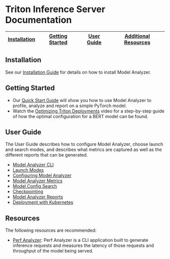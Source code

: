<!--
# Copyright 2018-2022, NVIDIA CORPORATION & AFFILIATES. All rights reserved.
#
# Redistribution and use in source and binary forms, with or without
# modification, are permitted provided that the following conditions
# are met:
#  * Redistributions of source code must retain the above copyright
#    notice, this list of conditions and the following disclaimer.
#  * Redistributions in binary form must reproduce the above copyright
#    notice, this list of conditions and the following disclaimer in the
#    documentation and/or other materials provided with the distribution.
#  * Neither the name of NVIDIA CORPORATION nor the names of its
#    contributors may be used to endorse or promote products derived
#    from this software without specific prior written permission.
#
# THIS SOFTWARE IS PROVIDED BY THE COPYRIGHT HOLDERS ``AS IS'' AND ANY
# EXPRESS OR IMPLIED WARRANTIES, INCLUDING, BUT NOT LIMITED TO, THE
# IMPLIED WARRANTIES OF MERCHANTABILITY AND FITNESS FOR A PARTICULAR
# PURPOSE ARE DISCLAIMED.  IN NO EVENT SHALL THE COPYRIGHT OWNER OR
# CONTRIBUTORS BE LIABLE FOR ANY DIRECT, INDIRECT, INCIDENTAL, SPECIAL,
# EXEMPLARY, OR CONSEQUENTIAL DAMAGES (INCLUDING, BUT NOT LIMITED TO,
# PROCUREMENT OF SUBSTITUTE GOODS OR SERVICES; LOSS OF USE, DATA, OR
# PROFITS; OR BUSINESS INTERRUPTION) HOWEVER CAUSED AND ON ANY THEORY
# OF LIABILITY, WHETHER IN CONTRACT, STRICT LIABILITY, OR TORT
# (INCLUDING NEGLIGENCE OR OTHERWISE) ARISING IN ANY WAY OUT OF THE USE
# OF THIS SOFTWARE, EVEN IF ADVISED OF THE POSSIBILITY OF SUCH DAMAGE.
-->

# **Triton Inference Server Documentation**

| [Installation](README.md#installation) | [Getting Started](README.md#getting-started) | [User Guide](README.md#user-guide) | [Additional Resources](README.md#resources) |
| -------------------------------------- | -------------------------------------------- | ---------------------------------- | ------------------------------------------- |

## **Installation**

See our [Installation Guide](install.md) for details on how to install Model Analyzer.

## **Getting Started**

- Our [Quick Start Guide](quick_start.md) will show you how to use Model Analyzer to profile, analyze and report on a simple PyTorch model.
- Watch the [Optimizing Triton Deployments](https://www.youtube.com/watch?v=UU9Rh00yZMY) video for a step-by-step guide of how the optimal configuration for a BERT model can be found.

## **User Guide**

The User Guide describes how to configure Model Analyzer, choose launch and search modes, and describes what metrics are captured as well as the different reports that can be generated.

- [Model Analyzer CLI](cli.md)
- [Launch Modes](launch_modes.md)
- [Configuring Model Analyzer](config.md)
- [Model Analyzer Metrics](metrics.md)
- [Model Config Search](config_search.md)
- [Checkpointing](checkpoints.md)
- [Model Analyzer Reports](report.md)
- [Deployment with Kubernetes](kubernetes_deploy.md)

## **Resources**

The following resources are recommended:

- [Perf Analyzer](user_guide/perf_analyzer.md): Perf Analyzer is a CLI application built to generate inference requests and measures the latency of those requests and throughput of the model being served.
